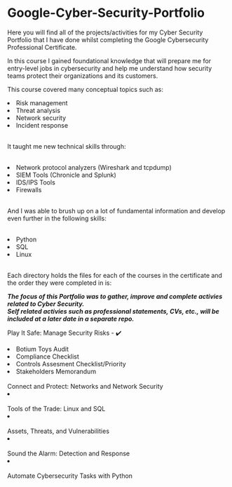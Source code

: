 # Google-Cyber-Security-Portfolio

Here you will find all of the projects/activities for my Cyber Security Portfolio that I have done whilst completing the Google Cybersecurity Professional Certificate.

In this course I gained foundational knowledge that will prepare me for entry-level jobs in cybersecurity and help me understand how security teams protect their organizations and its customers.

This course covered many conceptual topics such as:

<li>Risk management</li>
<li>Threat analysis</li>
<li>Network security</li>
<li>Incident response</li>

<br>

It taught me new technical skills through:

<br>

<li>Network protocol analyzers (Wireshark and tcpdump)</li>
<li>SIEM Tools (Chronicle and Splunk)</li>
<li>IDS/IPS Tools</li>
<li>Firewalls</li>

<br>

And I was able to brush up on a lot of fundamental information and develop even further in the following skills:

<br>

<li>Python</li>
<li>SQL</li>
<li>Linux</li>

<br>

Each directory holds the files for each of the courses in the certificate and the order they were completed in is:

***The focus of this Portfolio was to gather, improve and complete activies related to Cyber Security.*** <br>
***Self related activies such as professional statements, CVs, etc., will be included at a later date in a separate repo.***

Play It Safe: Manage Security Risks - ✔️
  <li>Botium Toys Audit</li>
  <li>Compliance Checklist</li>
  <li>Controls Assesment Checklist/Priority</li>
  <li>Stakeholders Memorandum</li>
<br>
Connect and Protect: Networks and Network Security
<li></li>
<br>
Tools of the Trade: Linux and SQL
<li></li>
<br>
Assets, Threats, and Vulnerabilities
<li></li>
<br>
Sound the Alarm: Detection and Response
<li></li>
<br>
Automate Cybersecurity Tasks with Python
